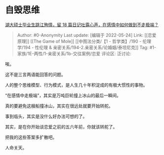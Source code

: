 # 自毁思维
[湖大硕士毕业生跳江殉情，留 18 篇日记吐露心声，在感情中如何做到不走极端？](https://www.zhihu.com/question/417493582/answer/2499848810)

> Author: #0-Anonymity
> Last update: [编辑于 2022-05-24]
> Link: [[恋爱原理]] [[The Game of Mole]] [[中图法分类/【1 - 哲学类】/190 - 伦理学/194 - 性伦理 & 亲密关系/194-2.亲密关系/论婚姻/泰坦尼克]]
> Tag: #1-家族/1E-两性/1-亲密关系/1b-交往案例/恋爱
> 评论区:
> 泛讨论:

唉。

这不是三言两语能回答的问题。

人的整个思维模型、行为模式，是人生几十年积淀成的有极大惯性的事物。

“在感情中走极端”，其实是万吨巨轮撞上冰山的最后一瞬间。

真的要避免这艘船撞冰山，其实在很远处就要开始转舵。

事到临头，其实是没什么好办法可想的了。

其实，是在你开始谈恋爱之前的五六年前，你就该转舵了。

把我的这些答案多扩散吧。

人命关天。

